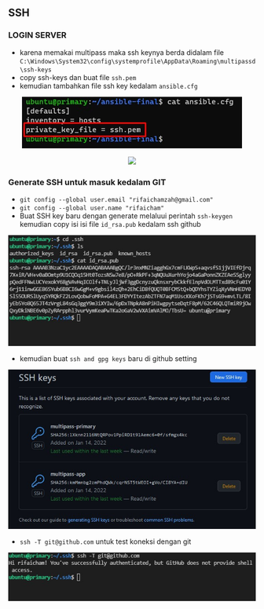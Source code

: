 ## SSH 

### LOGIN SERVER
- karena memakai multipass maka ssh keynya berda didalam file `C:\Windows\System32\config\systemprofile\AppData\Roaming\multipassd\ssh-keys` 
- copy ssh-keys dan buat file `ssh.pem`
- kemudian tambahkan file ssh key kedalam `ansible.cfg`
<p align="center">
    <img src="assets\ansiblessh.jpg" />
</p>
<p align="center">
    <img src="assets\loginserverssh1.jpg" />
</p>

### Generate SSH untuk masuk kedalam GIT
- `git config --global user.email "rifaichamzah@gmail.com"`
- `git config --global user.name "rifaicham"`
- Buat SSH key baru dengan generate melaluui perintah `ssh-keygen` kemudian copy isi isi file `id_rsa.pub` kedalam ssh github 
<p align="center">
    <img src="assets\sshgit.jpg" />
</p>

- kemudian buat `ssh and gpg keys` baru di github setting
<p align="center">
    <img src="assets\sshkeys.jpg" />
</p>

- `ssh -T git@github.com` untuk test koneksi dengan git
<p align="center">
    <img src="assets\sshtest.jpg" />
</p>
